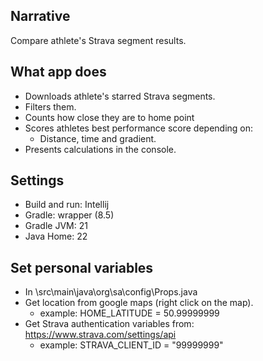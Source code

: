 ## Narrative
Compare athlete's Strava segment results.

## What app does
* Downloads athlete's starred Strava segments.
* Filters them.
* Counts how close they are to home point
* Scores athletes best performance score depending on:
  * Distance, time and gradient.
* Presents calculations in the console.

## Settings
* Build and run: Intellij
* Gradle: wrapper (8.5)
* Gradle JVM: 21
* Java Home: 22

## Set personal variables
* In \src\main\java\org\sa\config\Props.java
* Get location from google maps (right click on the map).
  * example: HOME_LATITUDE = 50.99999999
* Get Strava authentication variables from: https://www.strava.com/settings/api
  * example: STRAVA_CLIENT_ID = "99999999"